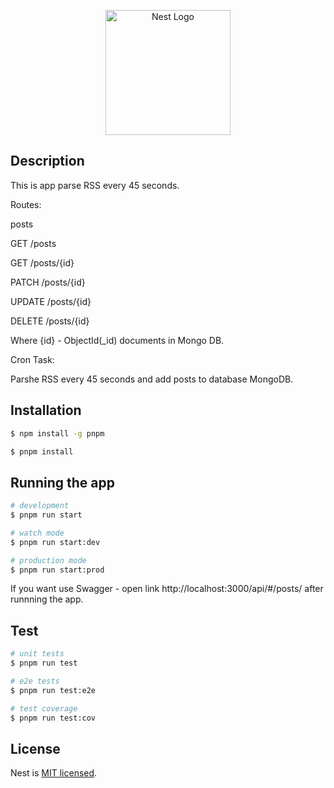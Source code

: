<p align="center">
  <a href="http://nestjs.com/" target="blank"><img src="https://nestjs.com/img/logo-small.svg" width="200" alt="Nest Logo" /></a>
</p>

## Description

This is app parse RSS every 45 seconds.

Routes:

posts

GET /posts

GET /posts/{id}

PATCH /posts/{id}

UPDATE /posts/{id}

DELETE /posts/{id}

Where {id} - ObjectId(_id) documents in Mongo DB.


Cron Task:

Parshe RSS every 45 seconds and add posts to database MongoDB.

## Installation

```bash
$ npm install -g pnpm
```

```bash
$ pnpm install
```

## Running the app

```bash
# development
$ pnpm run start

# watch mode
$ pnpm run start:dev

# production mode
$ pnpm run start:prod
```

If you want use Swagger - open link http://localhost:3000/api/#/posts/ after runnning the app.

## Test

```bash
# unit tests
$ pnpm run test

# e2e tests
$ pnpm run test:e2e

# test coverage
$ pnpm run test:cov
```

## License

Nest is [MIT licensed](LICENSE).

